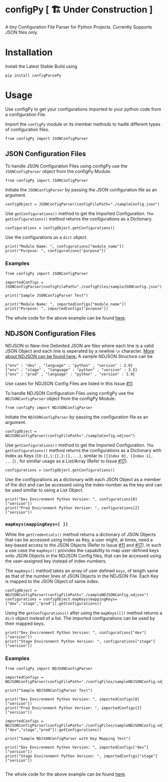 # configPy [ 🏗 Under Construction ]

A tiny Configuration File Parser for Python Projects. Currently Supports JSON files only. 

# Installation

Install the Latest Stable Build using 
```
pip install configParsePy
```

# Usage 

Use configPy to get your configurations imported to your python code from a configuration File.

Import the `configPy` module or its member methods to hadle different types of configuration files.
```
from configPy import JSONConfigParser 
```

## JSON Configuration Files

To handle JSON Configuration Files using configPy use the `JSONConfigParser` object from the configPy Module.
```
from configPy import JSONConfigParser
```
Initiate the `JSONConfigParser` by passing the JSON configuration file as an argument.
```
configObject = JSONConfigParser(configFilePath="./sampleConfig.json")
```
Use `getConfigurations()` method to get the Imported Configuration. `The getConfigurations()` method returns the configurations as a Dictionary.
```
configurations = configObject.getConfigurations()
```
Use the configurations as a `dict` object.
```
print("Module Name: ", configurations["module_name"])
print("Purpose: ", configurations["purpose"])
```
### Examples

```
from configPy import JSONConfigParser

importedConfigs = JSONConfigParser(configFilePath="./configFiles/sampleJSONConfig.json").getConfigurations()

print("Sample JSONConfigParser Test")

print("Module Name: ", importedConfigs["module_name"])
print("Purpose: ", importedConfigs["purpose"])

```
The whole code for the above example can be found [here](https://github.com/TanmoySG/configPy/blob/main/examples/jsonConfig_EXAMPLE.py).

## NDJSON Configuration Files

NDJSON or New-line Delimited JSON are files where each line is a valid JSON Object and each line is seperated by a newline `\n` character. [More about NDJSON can be found here.](http://ndjson.org/) A sample NDJSON Structure can be
```
{"env" : "dev" , "language" : "python" , "version" : 2.0}
{"env" : "stage" , "language" : "python" , "version" : 3.5}
{"env" : "prod" , "language" : "python" , "version" : 3.9}
```
Use cases for NDJSON Config Files are listed in this Issue [#11](https://github.com/TanmoySG/configPy/issues/11)

To handle NDJSON Configuration Files using configPy use the `NDJSONConfigParser` object from the configPy Module.
```
from configPy import NDJSONConfigParser
```
Initiate the `NDJSONConfigParser` by passing the configuration file as an argument.
```
configObject = NDJSONConfigParser(configFilePath="./sampleConfig.ndjson")
```
Use `getConfigurations()` method to get the Imported Configuration. `The getConfigurations()` method returns the configurations as a Dictionary with Index as Keys (```{0:{},1:{},2:{},...}```, similar to ```[{Index 0}, {Index 1}, ...]```) , for simillar usage as a List/Array (Refer to Issue [#17](https://github.com/TanmoySG/configPy/issues/17)).
```
configurations = configObject.getConfigurations()
```
Use the configurations as a dictionary with each JSON Object as a member of the dict and can be accessed using the index-number as the key and can be used simillar to using a List Object.
```
print("Dev Environment Python Version: ", configurations[0]["version"])
print("Prod Environment Python Version: ", configurations[2]["version"])
```

### `mapKeys(mappingKeys=[ ])` 

While the `getCredentials()` method returns a dictionary of JSON Objects that can be accessed using Index as Key, a user might, at times, need a key-based access to the JSON Objects (Refer to Issue [#11](https://github.com/TanmoySG/configPy/issues/11) and [#17](https://github.com/TanmoySG/configPy/issues/17)). In such a use case the `mapKeys()` provides the capability to map user-defined keys onto JSON Objects in the NDJSON Config files, that can be accessed using the user-assigned key instead of index-numbers.

The `mapKeys()` method takes an array of user defined `keys`, of length same as that of the number lines of JSON Objects in the NDJSON File. Each Key is mapped to the JSON Object of same index.
```
configObject = NDJSONConfigParser(configFilePath="./sampleNDJSONConfig.ndjson")
configurations = configObject.mapKeys(mappingKeys=["dev","stage","prod"]).getConfigurations()
```
Using the `getConfigurations()` after using the `mapKeys([])` method returns a `dict` object instead of a list. The imported configurations can be used by their mapped keys.
```
print("Dev Environment Python Version: ", configurations["dev"]["version"])
print("Stage Environment Python Version: ", configurations["stage"]["version"])
```
### Examples

```
from configPy import NDJSONConfigParser

importedConfigs = NDJSONConfigParser(configFilePath="./configFiles/sampleNDJSONConfig.ndjson").getConfigurations()

print("Sample NDJSONConfigParser Test")

print("Dev Environment Python Version: ", importedConfigs[0]["version"])
print("Prod Environment Python Version: ", importedConfigs[2]["version"])

importedConfigs = NDJSONConfigParser(configFilePath="./configFiles/sampleNDJSONConfig.ndjson").mapKeys(mappingKeys=["dev","stage","prod"]).getConfigurations()

print("Sample NDJSONConfigParser with Key Mapping Test")

print("Dev Environment Python Version: ", importedConfigs["dev"]["version"])
print("Stage Environment Python Version: ", importedConfigs["stage"]["version"])


```
The whole code for the above example can be found [here](https://github.com/TanmoySG/configPy/blob/main/examples/ndjsonConfig_EXAMPLE.py).



